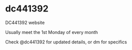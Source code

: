 # dc441392
DC441392 website

Usually meet the 1st Monday of every month

Check @dc441392 for updated details, or dm for specifics
